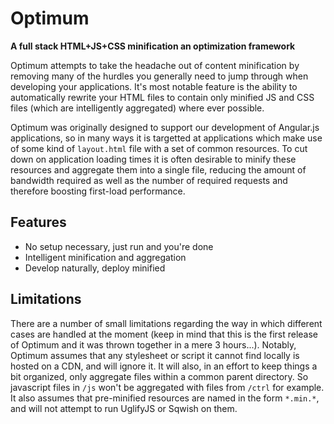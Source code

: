 # Optimum
**A full stack HTML+JS+CSS minification an optimization framework**

Optimum attempts to take the headache out of content minification by removing many of the hurdles you generally need to jump through when developing your applications. It's most notable feature is the ability to automatically rewrite your HTML files to contain only minified JS and CSS files (which are intelligently aggregated) where ever possible.

Optimum was originally designed to support our development of Angular.js applications, so in many ways it is targetted at applications which make use of some kind of `layout.html` file with a set of common resources. To cut down on application loading times it is often desirable to minify these resources and aggregate them into a single file, reducing the amount of bandwidth required as well as the number of required requests and therefore boosting first-load performance.

## Features
 - No setup necessary, just run and you're done
 - Intelligent minification and aggregation
 - Develop naturally, deploy minified

## Limitations
There are a number of small limitations regarding the way in which different cases are handled at the moment (keep in mind that this is the first release of Optimum and it was thrown together in a mere 3 hours...). Notably, Optimum assumes that any stylesheet or script it cannot find locally is hosted on a CDN, and will ignore it. It will also, in an effort to keep things a bit organized, only aggregate files within a common parent directory. So javascript files in `/js` won't be aggregated with files from `/ctrl` for example. It also assumes that pre-minified resources are named in the form `*.min.*`, and will not attempt to run UglifyJS or Sqwish on them.